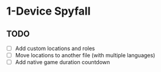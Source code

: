 # 1-Device Spyfall

## TODO
- [ ] Add custom locations and roles
- [ ] Move locations to another file (with multiple languages)
- [ ] Add native game duration countdown
